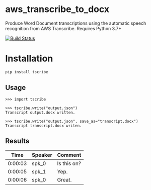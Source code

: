 # aws_transcribe_to_docx

Produce Word Document transcriptions using the automatic speech recognition from AWS Transcribe. Requires  Python 3.7+

[![Build Status](https://travis-ci.com/kibaffo33/aws_transcribe_to_docx.svg?branch=master)](https://travis-ci.com/kibaffo33/aws_transcribe_to_docx)

# Installation

```bash
pip install tscribe
```

## Usage

```
>>> import tscribe

>>> tscribe.write("output.json")
Transcript output.docx written.

>>> tscribe.write("output.json", save_as="transcript.docx")
Transcript transcript.docx writen.
```

## Results

| Time    | Speaker | Comment     |
| ------- | ------- | ----------- |
| 0:00:03 | spk_0   | Is this on? |
| 0:00:05 | spk_1   | Yep.        |
| 0:00:06 | spk_0   | Great.      |



